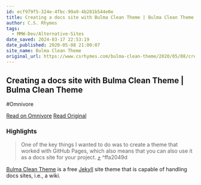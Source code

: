 ```yaml
---
id: ecf979f5-324e-4fbc-99a9-4b281b544e0e
title: Creating a docs site with Bulma Clean Theme | Bulma Clean Theme
author: C.S. Rhymes
tags:
  - MMW-Dev/Alternative-Sites
date_saved: 2024-03-17 22:53:19
date_published: 2020-05-08 21:00:07
site_name: Bulma Clean Theme
original_url: https://www.csrhymes.com/bulma-clean-theme/2020/05/08/creating-a-docs-site-with-bulma-clean-theme/
---
```


## Creating a docs site with Bulma Clean Theme | Bulma Clean Theme
#Omnivore

[Read on Omnivore](https://omnivore.app/me/https-www-csrhymes-com-bulma-clean-theme-2020-05-08-creating-a-d-18e4bd46ccc)
[Read Original](https://www.csrhymes.com/bulma-clean-theme/2020/05/08/creating-a-docs-site-with-bulma-clean-theme/)

### Highlights

> One of the key things I wanted to do was to create a theme that worked with GitHub Pages, which also means that you can also use it as a docs site for your project. [⤴️](https://omnivore.app/me/https-www-csrhymes-com-bulma-clean-theme-2020-05-08-creating-a-d-18e4bd46ccc#ffa2049d-b388-4087-9531-7369409acf45)  ^ffa2049d

[Bulma Clean Theme](https://github.com/chrisrhymes/bulma-clean-theme/) is a free [Jekyll](https://jekyllrb.com/) site theme that is capable of handling docs sites, i.e., a wiki.


